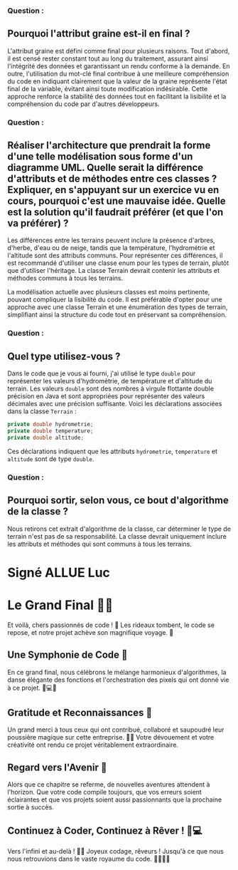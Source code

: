 ### Question :
## Pourquoi l'attribut graine est-il en final ?


L'attribut graine est défini comme final pour plusieurs raisons. Tout d'abord, il est censé rester constant tout au long du traitement, assurant ainsi l'intégrité des données et garantissant un rendu conforme à la demande. En outre, l'utilisation du mot-clé final contribue à une meilleure compréhension du code en indiquant clairement que la valeur de la graine représente l'état final de la variable, évitant ainsi toute modification indésirable. Cette approche renforce la stabilité des données tout en facilitant la lisibilité et la compréhension du code par d'autres développeurs.

### Question : 
## Réaliser l'architecture que prendrait la forme d'une telle modélisation sous forme d'un diagramme UML. Quelle serait la différence d'attributs et de méthodes entre ces classes ? Expliquer, en s'appuyant sur un exercice vu en cours, pourquoi c'est une mauvaise idée. Quelle est la solution qu'il faudrait préférer (et que l'on va préférer) ?

Les différences entre les terrains peuvent inclure la présence d'arbres, d'herbe, d'eau ou de neige, tandis que la température, l'hydrométrie et l'altitude sont des attributs communs. Pour représenter ces différences, il est recommandé d'utiliser une classe enum pour les types de terrain, plutôt que d'utiliser l'héritage. La classe Terrain devrait contenir les attributs et méthodes communs à tous les terrains.

La modélisation actuelle avec plusieurs classes est moins pertinente, pouvant compliquer la lisibilité du code. Il est préférable d'opter pour une approche avec une classe Terrain et une énumération des types de terrain, simplifiant ainsi la structure du code tout en préservant sa compréhension.

### Question : 
## Quel type utilisez-vous ?

Dans le code que je vous ai fourni, j'ai utilisé le type `double` pour représenter les valeurs d'hydrométrie,
de température et d'altitude du terrain. Les valeurs `double` sont des nombres à virgule flottante double 
précision en Java et sont appropriées pour représenter des valeurs décimales avec une précision suffisante.
Voici les déclarations associées dans la classe `Terrain` :

```java
private double hydrometrie;
private double temperature;
private double altitude;
```

Ces déclarations indiquent que les attributs `hydrometrie`, `temperature` et `altitude` sont de type `double`. 

### Question : 
## Pourquoi sortir, selon vous, ce bout d'algorithme de la classe ?

Nous retirons cet extrait d'algorithme de la classe, car déterminer le type de terrain n'est pas de sa responsabilité. La classe devrait uniquement inclure 
les attributs et méthodes qui sont communs à tous les terrains.


# Signé ALLUE Luc

# Le Grand Final 🚀✨

Et voilà, chers passionnés de code ! 🎉 Les rideaux tombent, le code se repose, et notre projet achève son magnifique voyage. 🌟

## Une Symphonie de Code 🎵

En ce grand final, nous célébrons le mélange harmonieux d'algorithmes, la danse élégante des fonctions et l'orchestration des pixels qui ont donné vie à ce projet. 🤖💻✨

## Gratitude et Reconnaissances 🙏

Un grand merci à tous ceux qui ont contribué, collaboré et saupoudré leur poussière magique sur cette entreprise. 🌈✨ Votre dévouement et votre créativité ont rendu ce projet véritablement extraordinaire.

## Regard vers l'Avenir 🔮

Alors que ce chapitre se referme, de nouvelles aventures attendent à l'horizon. Que votre code compile toujours, que vos erreurs soient éclairantes et que vos projets soient aussi passionnants que la prochaine sortie à succès.

## Continuez à Coder, Continuez à Rêver ! 🌌💻

Vers l'infini et au-delà ! 🚀✨ Joyeux codage, rêveurs ! Jusqu'à ce que nous nous retrouvions dans le vaste royaume du code. 👩‍💻👨‍💻

